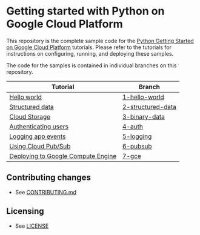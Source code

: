 # Getting started with Python on Google Cloud Platform

This repository is the complete sample code for the [Python Getting Started on Google Cloud Platform](https://cloud.google.com/appengine/docs/python/gettingstartedpython27/introduction) tutorials. Please refer to the tutorials for instructions on configuring, running, and deploying these samples.

The code for the samples is contained in individual branches on this repository.

Tutorial | Branch
---------|-------
[Hello world](https://cloud.google.com/python/getting-started/hello-world) | [1-hello-world](https://github.com/GoogleCloudPlatform/getting-started-python/tree/1-hello-world)
[Structured data](https://cloud.google.com/python/getting-started/using-structured-data) | [2-structured-data](https://github.com/GoogleCloudPlatform/getting-started-python/tree/2-structured-data)
[Cloud Storage](https://cloud.google.com/python/getting-started/using-cloud-storage) | [3-binary-data](https://github.com/GoogleCloudPlatform/getting-started-python/tree/3-binary-data)
[Authenticating users](https://cloud.google.com/python/getting-started/authenticate-users) | [4-auth](https://github.com/GoogleCloudPlatform/getting-started-python/tree/4-auth)
[Logging app events](https://cloud.google.com/python/getting-started/logging-application-events) | [5-logging](https://github.com/GoogleCloudPlatform/getting-started-python/tree/5-logging)
[Using Cloud Pub/Sub](https://cloud.google.com/python/getting-started/using-pub-sub) | [6-pubsub](https://github.com/GoogleCloudPlatform/getting-started-python/tree/6-pubsub)
[Deploying to Google Compute Engine](https://cloud.google.com/python/getting-started/run-on-compute-engine) | [7-gce](https://github.com/GoogleCloudPlatform/getting-started-python/tree/7-gce)

## Contributing changes

* See [CONTRIBUTING.md](CONTRIBUTING.md)


## Licensing

* See [LICENSE](LICENSE)
